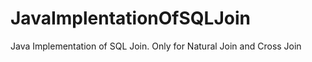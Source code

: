 JavaImplentationOfSQLJoin
=========================

Java Implementation of SQL Join. Only for Natural Join and Cross Join
